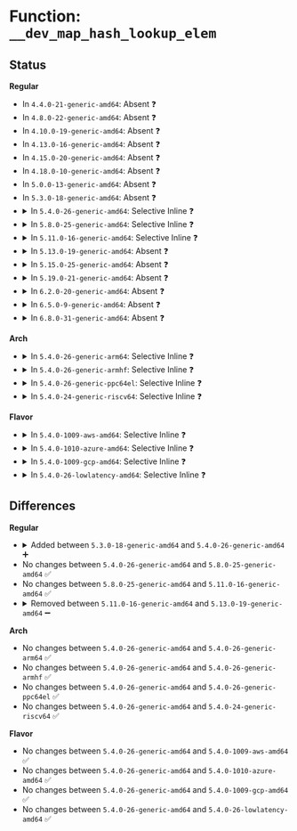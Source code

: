 # Function: <code>__dev_map_hash_lookup_elem</code>

## Status
<b>Regular</b>
<ul>
<li>
In <code>4.4.0-21-generic-amd64</code>: Absent ❓
</li>
<li>
In <code>4.8.0-22-generic-amd64</code>: Absent ❓
</li>
<li>
In <code>4.10.0-19-generic-amd64</code>: Absent ❓
</li>
<li>
In <code>4.13.0-16-generic-amd64</code>: Absent ❓
</li>
<li>
In <code>4.15.0-20-generic-amd64</code>: Absent ❓
</li>
<li>
In <code>4.18.0-10-generic-amd64</code>: Absent ❓
</li>
<li>
In <code>5.0.0-13-generic-amd64</code>: Absent ❓
</li>
<li>
In <code>5.3.0-18-generic-amd64</code>: Absent ❓
</li>
<li>
<details>
<summary>In <code>5.4.0-26-generic-amd64</code>: Selective Inline ❓</summary>

```c
struct bpf_dtab_netdev * __dev_map_hash_lookup_elem(struct bpf_map * map, u32 key)
```

```json
{
  "name": "__dev_map_hash_lookup_elem",
  "collision_type": "Unique Global",
  "inline_type": "Selective",
  "funcs": [
    {
      "addr": 18446744071580939691,
      "name": "__dev_map_hash_lookup_elem",
      "external": true,
      "loc": "kernel/bpf/devmap.c:290",
      "file": "kernel/bpf/devmap.c",
      "inline": "not declared, inlined",
      "caller_inline": [
        "kernel/bpf/devmap.c:dev_map_hash_update_elem",
        "kernel/bpf/devmap.c:dev_map_hash_delete_elem",
        "kernel/bpf/devmap.c:dev_map_hash_lookup_elem",
        "kernel/bpf/devmap.c:dev_map_hash_get_next_key"
      ],
      "caller_func": [
        "net/core/filter.c:bpf_xdp_redirect_map"
      ]
    }
  ],
  "symbols": [
    {
      "addr": 18446744071580941360,
      "name": "__dev_map_hash_lookup_elem",
      "section": ".text",
      "bind": "STB_GLOBAL",
      "size": 72
    }
  ]
}
```
</details>
</li>
<li>
<details>
<summary>In <code>5.8.0-25-generic-amd64</code>: Selective Inline ❓</summary>

```c
struct bpf_dtab_netdev * __dev_map_hash_lookup_elem(struct bpf_map * map, u32 key)
```

```json
{
  "name": "__dev_map_hash_lookup_elem",
  "collision_type": "Unique Global",
  "inline_type": "Selective",
  "funcs": [
    {
      "addr": 18446744071581103057,
      "name": "__dev_map_hash_lookup_elem",
      "external": true,
      "loc": "kernel/bpf/devmap.c:275",
      "file": "kernel/bpf/devmap.c",
      "inline": "not declared, inlined",
      "caller_inline": [
        "kernel/bpf/devmap.c:__dev_map_hash_update_elem",
        "kernel/bpf/devmap.c:dev_map_hash_delete_elem",
        "kernel/bpf/devmap.c:dev_map_hash_lookup_elem",
        "kernel/bpf/devmap.c:dev_map_hash_get_next_key"
      ],
      "caller_func": [
        "net/core/filter.c:bpf_xdp_redirect_map"
      ]
    }
  ],
  "symbols": [
    {
      "addr": 18446744071581103552,
      "name": "__dev_map_hash_lookup_elem",
      "section": ".text",
      "bind": "STB_GLOBAL",
      "size": 63
    }
  ]
}
```
</details>
</li>
<li>
<details>
<summary>In <code>5.11.0-16-generic-amd64</code>: Selective Inline ❓</summary>

```c
struct bpf_dtab_netdev * __dev_map_hash_lookup_elem(struct bpf_map * map, u32 key)
```

```json
{
  "name": "__dev_map_hash_lookup_elem",
  "collision_type": "Unique Global",
  "inline_type": "Selective",
  "funcs": [
    {
      "addr": 18446744071581130529,
      "name": "__dev_map_hash_lookup_elem",
      "external": true,
      "loc": "kernel/bpf/devmap.c:261",
      "file": "kernel/bpf/devmap.c",
      "inline": "not declared, inlined",
      "caller_inline": [
        "kernel/bpf/devmap.c:__dev_map_hash_update_elem",
        "kernel/bpf/devmap.c:dev_map_hash_delete_elem",
        "kernel/bpf/devmap.c:dev_map_hash_lookup_elem",
        "kernel/bpf/devmap.c:dev_map_hash_get_next_key"
      ],
      "caller_func": [
        "net/core/filter.c:bpf_xdp_redirect_map"
      ]
    }
  ],
  "symbols": [
    {
      "addr": 18446744071581131024,
      "name": "__dev_map_hash_lookup_elem",
      "section": ".text",
      "bind": "STB_GLOBAL",
      "size": 63
    }
  ]
}
```
</details>
</li>
<li>
<details>
<summary>In <code>5.13.0-19-generic-amd64</code>: Absent ❓</summary>

```json
{
  "name": "__dev_map_hash_lookup_elem",
  "collision_type": "Unique Static",
  "inline_type": "Full",
  "funcs": [
    {
      "addr": 18446744071581150721,
      "name": "__dev_map_hash_lookup_elem",
      "external": false,
      "loc": "kernel/bpf/devmap.c:260",
      "file": "kernel/bpf/devmap.c",
      "inline": "not declared, inlined",
      "caller_inline": [
        "kernel/bpf/devmap.c:dev_hash_map_redirect",
        "kernel/bpf/devmap.c:__dev_map_hash_update_elem",
        "kernel/bpf/devmap.c:dev_map_hash_delete_elem",
        "kernel/bpf/devmap.c:dev_map_hash_lookup_elem",
        "kernel/bpf/devmap.c:dev_map_hash_get_next_key"
      ],
      "caller_func": []
    }
  ],
  "symbols": []
}
```
</details>
</li>
<li>
<details>
<summary>In <code>5.15.0-25-generic-amd64</code>: Absent ❓</summary>

```json
{
  "name": "__dev_map_hash_lookup_elem",
  "collision_type": "Unique Static",
  "inline_type": "Full",
  "funcs": [
    {
      "addr": 18446744071581385672,
      "name": "__dev_map_hash_lookup_elem",
      "external": false,
      "loc": "kernel/bpf/devmap.c:266",
      "file": "kernel/bpf/devmap.c",
      "inline": "not declared, inlined",
      "caller_inline": [
        "kernel/bpf/devmap.c:dev_hash_map_redirect",
        "kernel/bpf/devmap.c:__dev_map_hash_update_elem",
        "kernel/bpf/devmap.c:dev_map_hash_delete_elem",
        "kernel/bpf/devmap.c:dev_map_hash_lookup_elem",
        "kernel/bpf/devmap.c:dev_map_hash_get_next_key"
      ],
      "caller_func": []
    }
  ],
  "symbols": []
}
```
</details>
</li>
<li>
<details>
<summary>In <code>5.19.0-21-generic-amd64</code>: Absent ❓</summary>

```json
{
  "name": "__dev_map_hash_lookup_elem",
  "collision_type": "Unique Static",
  "inline_type": "Full",
  "funcs": [
    {
      "addr": 18446744071581708526,
      "name": "__dev_map_hash_lookup_elem",
      "external": false,
      "loc": "kernel/bpf/devmap.c:267",
      "file": "kernel/bpf/devmap.c",
      "inline": "not declared, inlined",
      "caller_inline": [
        "kernel/bpf/devmap.c:dev_hash_map_redirect",
        "kernel/bpf/devmap.c:__dev_map_hash_update_elem",
        "kernel/bpf/devmap.c:dev_map_hash_delete_elem",
        "kernel/bpf/devmap.c:dev_map_hash_lookup_elem",
        "kernel/bpf/devmap.c:dev_map_hash_get_next_key"
      ],
      "caller_func": []
    }
  ],
  "symbols": []
}
```
</details>
</li>
<li>
<details>
<summary>In <code>6.2.0-20-generic-amd64</code>: Absent ❓</summary>

```json
{
  "name": "__dev_map_hash_lookup_elem",
  "collision_type": "Unique Static",
  "inline_type": "Full",
  "funcs": [
    {
      "addr": 18446744071582115127,
      "name": "__dev_map_hash_lookup_elem",
      "external": false,
      "loc": "kernel/bpf/devmap.c:267",
      "file": "kernel/bpf/devmap.c",
      "inline": "not declared, inlined",
      "caller_inline": [
        "kernel/bpf/devmap.c:dev_hash_map_redirect",
        "kernel/bpf/devmap.c:__dev_map_hash_update_elem",
        "kernel/bpf/devmap.c:dev_map_hash_delete_elem",
        "kernel/bpf/devmap.c:dev_map_hash_lookup_elem",
        "kernel/bpf/devmap.c:dev_map_hash_get_next_key"
      ],
      "caller_func": []
    }
  ],
  "symbols": []
}
```
</details>
</li>
<li>
<details>
<summary>In <code>6.5.0-9-generic-amd64</code>: Absent ❓</summary>

```json
{
  "name": "__dev_map_hash_lookup_elem",
  "collision_type": "Unique Static",
  "inline_type": "Full",
  "funcs": [
    {
      "addr": 18446744071582311227,
      "name": "__dev_map_hash_lookup_elem",
      "external": false,
      "loc": "kernel/bpf/devmap.c:264",
      "file": "kernel/bpf/devmap.c",
      "inline": "not declared, inlined",
      "caller_inline": [
        "kernel/bpf/devmap.c:dev_hash_map_redirect",
        "kernel/bpf/devmap.c:__dev_map_hash_update_elem",
        "kernel/bpf/devmap.c:dev_map_hash_delete_elem",
        "kernel/bpf/devmap.c:dev_map_hash_lookup_elem",
        "kernel/bpf/devmap.c:dev_map_hash_get_next_key"
      ],
      "caller_func": []
    }
  ],
  "symbols": []
}
```
</details>
</li>
<li>
<details>
<summary>In <code>6.8.0-31-generic-amd64</code>: Absent ❓</summary>

```json
{
  "name": "__dev_map_hash_lookup_elem",
  "collision_type": "Unique Static",
  "inline_type": "Full",
  "funcs": [
    {
      "addr": 18446744071582472251,
      "name": "__dev_map_hash_lookup_elem",
      "external": false,
      "loc": "kernel/bpf/devmap.c:263",
      "file": "kernel/bpf/devmap.c",
      "inline": "not declared, inlined",
      "caller_inline": [
        "kernel/bpf/devmap.c:dev_hash_map_redirect",
        "kernel/bpf/devmap.c:__dev_map_hash_update_elem",
        "kernel/bpf/devmap.c:dev_map_hash_delete_elem",
        "kernel/bpf/devmap.c:dev_map_hash_lookup_elem",
        "kernel/bpf/devmap.c:dev_map_hash_get_next_key"
      ],
      "caller_func": []
    }
  ],
  "symbols": []
}
```
</details>
</li>
</ul>
<b>Arch</b>
<ul>
<li>
<details>
<summary>In <code>5.4.0-26-generic-arm64</code>: Selective Inline ❓</summary>

```c
struct bpf_dtab_netdev * __dev_map_hash_lookup_elem(struct bpf_map * map, u32 key)
```

```json
{
  "name": "__dev_map_hash_lookup_elem",
  "collision_type": "Unique Global",
  "inline_type": "Selective",
  "funcs": [
    {
      "addr": 18446603336492282748,
      "name": "__dev_map_hash_lookup_elem",
      "external": true,
      "loc": "kernel/bpf/devmap.c:290",
      "file": "kernel/bpf/devmap.c",
      "inline": "not declared, inlined",
      "caller_inline": [
        "kernel/bpf/devmap.c:dev_map_hash_update_elem",
        "kernel/bpf/devmap.c:dev_map_hash_delete_elem",
        "kernel/bpf/devmap.c:dev_map_hash_lookup_elem",
        "kernel/bpf/devmap.c:dev_map_hash_get_next_key"
      ],
      "caller_func": [
        "net/core/filter.c:bpf_xdp_redirect_map"
      ]
    }
  ],
  "symbols": [
    {
      "addr": 18446603336492283224,
      "name": "__dev_map_hash_lookup_elem",
      "section": ".text",
      "bind": "STB_GLOBAL",
      "size": 100
    }
  ]
}
```
</details>
</li>
<li>
<details>
<summary>In <code>5.4.0-26-generic-armhf</code>: Selective Inline ❓</summary>

```c
struct bpf_dtab_netdev * __dev_map_hash_lookup_elem(struct bpf_map * map, u32 key)
```

```json
{
  "name": "__dev_map_hash_lookup_elem",
  "collision_type": "Unique Global",
  "inline_type": "Selective",
  "funcs": [
    {
      "addr": 3226168252,
      "name": "__dev_map_hash_lookup_elem",
      "external": true,
      "loc": "kernel/bpf/devmap.c:290",
      "file": "kernel/bpf/devmap.c",
      "inline": "not declared, inlined",
      "caller_inline": [
        "kernel/bpf/devmap.c:dev_map_hash_update_elem",
        "kernel/bpf/devmap.c:dev_map_hash_delete_elem",
        "kernel/bpf/devmap.c:dev_map_hash_lookup_elem",
        "kernel/bpf/devmap.c:dev_map_hash_get_next_key"
      ],
      "caller_func": [
        "net/core/filter.c:bpf_xdp_redirect_map"
      ]
    }
  ],
  "symbols": [
    {
      "addr": 3226170636,
      "name": "__dev_map_hash_lookup_elem",
      "section": ".text",
      "bind": "STB_GLOBAL",
      "size": 92
    }
  ]
}
```
</details>
</li>
<li>
<details>
<summary>In <code>5.4.0-26-generic-ppc64el</code>: Selective Inline ❓</summary>

```c
struct bpf_dtab_netdev * __dev_map_hash_lookup_elem(struct bpf_map * map, u32 key)
```

```json
{
  "name": "__dev_map_hash_lookup_elem",
  "collision_type": "Unique Global",
  "inline_type": "Selective",
  "funcs": [
    {
      "addr": 13835058055285513212,
      "name": "__dev_map_hash_lookup_elem",
      "external": true,
      "loc": "kernel/bpf/devmap.c:290",
      "file": "kernel/bpf/devmap.c",
      "inline": "not declared, inlined",
      "caller_inline": [
        "kernel/bpf/devmap.c:dev_map_hash_update_elem",
        "kernel/bpf/devmap.c:dev_map_hash_delete_elem",
        "kernel/bpf/devmap.c:dev_map_hash_lookup_elem",
        "kernel/bpf/devmap.c:dev_map_hash_get_next_key"
      ],
      "caller_func": [
        "net/core/filter.c:bpf_xdp_redirect_map"
      ]
    }
  ],
  "symbols": [
    {
      "addr": 13835058055285515840,
      "name": "__dev_map_hash_lookup_elem",
      "section": ".text",
      "bind": "STB_GLOBAL",
      "size": 124
    }
  ]
}
```
</details>
</li>
<li>
<details>
<summary>In <code>5.4.0-24-generic-riscv64</code>: Selective Inline ❓</summary>

```c
struct bpf_dtab_netdev * __dev_map_hash_lookup_elem(struct bpf_map * map, u32 key)
```

```json
{
  "name": "__dev_map_hash_lookup_elem",
  "collision_type": "Unique Global",
  "inline_type": "Selective",
  "funcs": [
    {
      "addr": 18446743936272414874,
      "name": "__dev_map_hash_lookup_elem",
      "external": true,
      "loc": "kernel/bpf/devmap.c:290",
      "file": "kernel/bpf/devmap.c",
      "inline": "not declared, inlined",
      "caller_inline": [
        "kernel/bpf/devmap.c:dev_map_hash_update_elem",
        "kernel/bpf/devmap.c:dev_map_hash_delete_elem",
        "kernel/bpf/devmap.c:dev_map_hash_lookup_elem",
        "kernel/bpf/devmap.c:dev_map_hash_get_next_key"
      ],
      "caller_func": [
        "net/core/filter.c:bpf_xdp_redirect_map"
      ]
    }
  ],
  "symbols": [
    {
      "addr": 18446743936272416834,
      "name": "__dev_map_hash_lookup_elem",
      "section": ".text",
      "bind": "STB_GLOBAL",
      "size": 80
    }
  ]
}
```
</details>
</li>
</ul>
<b>Flavor</b>
<ul>
<li>
<details>
<summary>In <code>5.4.0-1009-aws-amd64</code>: Selective Inline ❓</summary>

```c
struct bpf_dtab_netdev * __dev_map_hash_lookup_elem(struct bpf_map * map, u32 key)
```

```json
{
  "name": "__dev_map_hash_lookup_elem",
  "collision_type": "Unique Global",
  "inline_type": "Selective",
  "funcs": [
    {
      "addr": 18446744071580908491,
      "name": "__dev_map_hash_lookup_elem",
      "external": true,
      "loc": "kernel/bpf/devmap.c:290",
      "file": "kernel/bpf/devmap.c",
      "inline": "not declared, inlined",
      "caller_inline": [
        "kernel/bpf/devmap.c:dev_map_hash_update_elem",
        "kernel/bpf/devmap.c:dev_map_hash_delete_elem",
        "kernel/bpf/devmap.c:dev_map_hash_lookup_elem",
        "kernel/bpf/devmap.c:dev_map_hash_get_next_key"
      ],
      "caller_func": [
        "net/core/filter.c:bpf_xdp_redirect_map"
      ]
    }
  ],
  "symbols": [
    {
      "addr": 18446744071580910160,
      "name": "__dev_map_hash_lookup_elem",
      "section": ".text",
      "bind": "STB_GLOBAL",
      "size": 72
    }
  ]
}
```
</details>
</li>
<li>
<details>
<summary>In <code>5.4.0-1010-azure-amd64</code>: Selective Inline ❓</summary>

```c
struct bpf_dtab_netdev * __dev_map_hash_lookup_elem(struct bpf_map * map, u32 key)
```

```json
{
  "name": "__dev_map_hash_lookup_elem",
  "collision_type": "Unique Global",
  "inline_type": "Selective",
  "funcs": [
    {
      "addr": 18446744071580854555,
      "name": "__dev_map_hash_lookup_elem",
      "external": true,
      "loc": "kernel/bpf/devmap.c:290",
      "file": "kernel/bpf/devmap.c",
      "inline": "not declared, inlined",
      "caller_inline": [
        "kernel/bpf/devmap.c:dev_map_hash_update_elem",
        "kernel/bpf/devmap.c:dev_map_hash_delete_elem",
        "kernel/bpf/devmap.c:dev_map_hash_lookup_elem",
        "kernel/bpf/devmap.c:dev_map_hash_get_next_key"
      ],
      "caller_func": [
        "net/core/filter.c:bpf_xdp_redirect_map"
      ]
    }
  ],
  "symbols": [
    {
      "addr": 18446744071580856224,
      "name": "__dev_map_hash_lookup_elem",
      "section": ".text",
      "bind": "STB_GLOBAL",
      "size": 72
    }
  ]
}
```
</details>
</li>
<li>
<details>
<summary>In <code>5.4.0-1009-gcp-amd64</code>: Selective Inline ❓</summary>

```c
struct bpf_dtab_netdev * __dev_map_hash_lookup_elem(struct bpf_map * map, u32 key)
```

```json
{
  "name": "__dev_map_hash_lookup_elem",
  "collision_type": "Unique Global",
  "inline_type": "Selective",
  "funcs": [
    {
      "addr": 18446744071580899739,
      "name": "__dev_map_hash_lookup_elem",
      "external": true,
      "loc": "kernel/bpf/devmap.c:290",
      "file": "kernel/bpf/devmap.c",
      "inline": "not declared, inlined",
      "caller_inline": [
        "kernel/bpf/devmap.c:dev_map_hash_update_elem",
        "kernel/bpf/devmap.c:dev_map_hash_delete_elem",
        "kernel/bpf/devmap.c:dev_map_hash_lookup_elem",
        "kernel/bpf/devmap.c:dev_map_hash_get_next_key"
      ],
      "caller_func": [
        "net/core/filter.c:bpf_xdp_redirect_map"
      ]
    }
  ],
  "symbols": [
    {
      "addr": 18446744071580901408,
      "name": "__dev_map_hash_lookup_elem",
      "section": ".text",
      "bind": "STB_GLOBAL",
      "size": 72
    }
  ]
}
```
</details>
</li>
<li>
<details>
<summary>In <code>5.4.0-26-lowlatency-amd64</code>: Selective Inline ❓</summary>

```c
struct bpf_dtab_netdev * __dev_map_hash_lookup_elem(struct bpf_map * map, u32 key)
```

```json
{
  "name": "__dev_map_hash_lookup_elem",
  "collision_type": "Unique Global",
  "inline_type": "Selective",
  "funcs": [
    {
      "addr": 18446744071580958459,
      "name": "__dev_map_hash_lookup_elem",
      "external": true,
      "loc": "kernel/bpf/devmap.c:290",
      "file": "kernel/bpf/devmap.c",
      "inline": "not declared, inlined",
      "caller_inline": [
        "kernel/bpf/devmap.c:dev_map_hash_update_elem",
        "kernel/bpf/devmap.c:dev_map_hash_delete_elem",
        "kernel/bpf/devmap.c:dev_map_hash_lookup_elem",
        "kernel/bpf/devmap.c:dev_map_hash_get_next_key"
      ],
      "caller_func": [
        "net/core/filter.c:bpf_xdp_redirect_map"
      ]
    }
  ],
  "symbols": [
    {
      "addr": 18446744071580960128,
      "name": "__dev_map_hash_lookup_elem",
      "section": ".text",
      "bind": "STB_GLOBAL",
      "size": 72
    }
  ]
}
```
</details>
</li>
</ul>

## Differences
<b>Regular</b>
<ul>
<li>
<details>
<summary>Added between <code>5.3.0-18-generic-amd64</code> and <code>5.4.0-26-generic-amd64</code> ➕</summary>

```c
struct bpf_dtab_netdev * __dev_map_hash_lookup_elem(struct bpf_map * map, u32 key)
```
</details>
</li>
<li>
No changes between <code>5.4.0-26-generic-amd64</code> and <code>5.8.0-25-generic-amd64</code> ✅
</li>
<li>
No changes between <code>5.8.0-25-generic-amd64</code> and <code>5.11.0-16-generic-amd64</code> ✅
</li>
<li>
<details>
<summary>Removed between <code>5.11.0-16-generic-amd64</code> and <code>5.13.0-19-generic-amd64</code> ➖</summary>

```c
struct bpf_dtab_netdev * __dev_map_hash_lookup_elem(struct bpf_map * map, u32 key)
```
</details>
</li>
</ul>
<b>Arch</b>
<ul>
<li>
No changes between <code>5.4.0-26-generic-amd64</code> and <code>5.4.0-26-generic-arm64</code> ✅
</li>
<li>
No changes between <code>5.4.0-26-generic-amd64</code> and <code>5.4.0-26-generic-armhf</code> ✅
</li>
<li>
No changes between <code>5.4.0-26-generic-amd64</code> and <code>5.4.0-26-generic-ppc64el</code> ✅
</li>
<li>
No changes between <code>5.4.0-26-generic-amd64</code> and <code>5.4.0-24-generic-riscv64</code> ✅
</li>
</ul>
<b>Flavor</b>
<ul>
<li>
No changes between <code>5.4.0-26-generic-amd64</code> and <code>5.4.0-1009-aws-amd64</code> ✅
</li>
<li>
No changes between <code>5.4.0-26-generic-amd64</code> and <code>5.4.0-1010-azure-amd64</code> ✅
</li>
<li>
No changes between <code>5.4.0-26-generic-amd64</code> and <code>5.4.0-1009-gcp-amd64</code> ✅
</li>
<li>
No changes between <code>5.4.0-26-generic-amd64</code> and <code>5.4.0-26-lowlatency-amd64</code> ✅
</li>
</ul>
